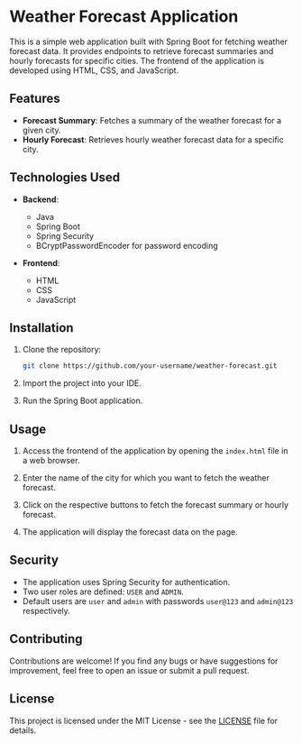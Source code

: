 # Weather Forecast Application

This is a simple web application built with Spring Boot for fetching weather forecast data. It provides endpoints to retrieve forecast summaries and hourly forecasts for specific cities. The frontend of the application is developed using HTML, CSS, and JavaScript.

## Features

- **Forecast Summary**: Fetches a summary of the weather forecast for a given city.
- **Hourly Forecast**: Retrieves hourly weather forecast data for a specific city.

## Technologies Used

- **Backend**:
  - Java
  - Spring Boot
  - Spring Security
  - BCryptPasswordEncoder for password encoding

- **Frontend**:
  - HTML
  - CSS
  - JavaScript

## Installation

1. Clone the repository:

    ```bash
    git clone https://github.com/your-username/weather-forecast.git
    ```

2. Import the project into your IDE.

3. Run the Spring Boot application.

## Usage

1. Access the frontend of the application by opening the `index.html` file in a web browser.

2. Enter the name of the city for which you want to fetch the weather forecast.

3. Click on the respective buttons to fetch the forecast summary or hourly forecast.

4. The application will display the forecast data on the page.

## Security

- The application uses Spring Security for authentication.
- Two user roles are defined: `USER` and `ADMIN`.
- Default users are `user` and `admin` with passwords `user@123` and `admin@123` respectively.

## Contributing

Contributions are welcome! If you find any bugs or have suggestions for improvement, feel free to open an issue or submit a pull request.

## License

This project is licensed under the MIT License - see the [LICENSE](LICENSE) file for details.

